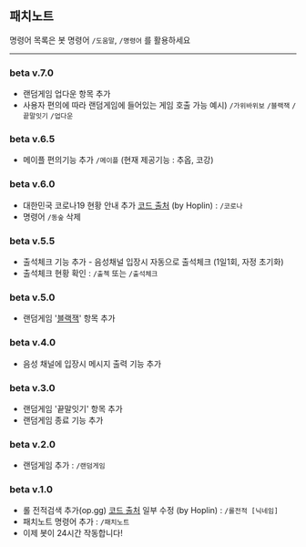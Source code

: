 ## 패치노트
명령어 목록은 봇 명령어 `/도움말`, `/명령어` 를 활용하세요
***
### beta v.7.0
* 랜덤게임 업다운 항목 추가
* 사용자 편의에 따라 랜덤게임에 들어있는 게임 호출 가능 예시) `/가위바위보` `/블랙잭` `/끝말잇기` `/업다운`
### beta v.6.5
* 메이플 편의기능 추가 `/메이플` (현재 제공기능 : 추옵, 코강)
### beta v.6.0
* 대한민국 코로나19 현황 안내 추가 [코드 출처](https://github.com/J-hoplin1/Covid19-Information-bot) (by Hoplin) : `/코로나`
* 명령어 `/동숲` 삭제
### beta v.5.5
* 출석체크 기능 추가 - 음성채널 입장시 자동으로 출석체크 (1일1회, 자정 초기화)
* 출석체크 현황 확인 : `/출첵` 또는 `/출석체크`
### beta v.5.0
* 랜덤게임 '[블랙잭](https://terms.naver.com/entry.nhn?docId=1189378&cid=40942&categoryId=31944)' 항목 추가
### beta v.4.0
* 음성 채널에 입장시 메시지 출력 기능 추가
### beta v.3.0
* 랜덤게임 '끝말잇기' 항목 추가
* 랜덤게임 종료 기능 추가
### beta v.2.0
* 랜덤게임 추가 : `/랜덤게임`
### beta v.1.0
* 롤 전적검색 추가(op.gg) [코드 출처](https://github.com/J-hoplin1/League-Of-Legend-Search-Bot/blob/master/lolSearchbot.py) 일부 수정
 (by Hoplin) : `/롤전적 [닉네임]`
* 패치노트 명령어 추가 : `/패치노트`
* 이제 봇이 24시간 작동합니다!

